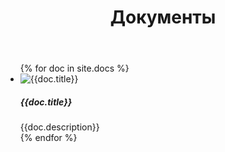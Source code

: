 ﻿---
layout: default
title: Документы
exclude: true
published: false
---

<ul class="list-unstyled">
{% for doc in site.docs %}

  <li class="media">
    <img class="mr-3" src="{{doc.img}}" alt="{{doc.title}}">
    <div class="media-body">
      <h5 class="mt-0 mb-1">{{doc.title}}</h5>
        {{doc.description}}
    </div>
  </li>
{% endfor %}
</ul>
